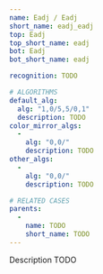 ```yaml
---
name: Eadj / Eadj
short_name: eadj_eadj
top: Eadj
top_short_name: eadj
bot: Eadj
bot_short_name: eadj

recognition: TODO

# ALGORITHMS
default_alg:
  alg: "1,0/5,5/0,1"
  description: TODO
color_mirror_algs:
  -
    alg: "0,0/"
    description: TODO
other_algs:
  -
    alg: "0,0/"
    description: TODO

# RELATED CASES
parents:
  -
    name: TODO
    short_name: TODO
---
```


Description TODO

